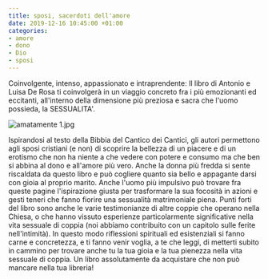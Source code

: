 ```yaml
---
title: sposi, sacerdoti dell'amore
date: 2019-12-16 10:45:00 +01:00
categories:
- amore
- dono
- Dio
- sposi
---
```


Coinvolgente, intenso, appassionato e intraprendente: Il libro di Antonio e Luisa De Rosa ti coinvolgerà in un viaggio concreto fra i più emozionanti ed eccitanti, all'interno della dimensione più preziosa e sacra che l'uomo possieda, la SESSUALITA'. 

![amatamente 1.jpg](/uploads/amatamente%201.jpg)

Ispirandosi al testo della Bibbia del Cantico dei Cantici, gli autori permettono agli sposi cristiani (e non) di scoprire la bellezza di un piacere e di un erotismo che non ha niente a che vedere con potere e consumo ma che ben si abbina al dono e all'amore più vero. Anche la donna più fredda si sente riscaldata da questo libro e può cogliere quanto sia bello e appagante darsi con gioia al proprio marito. Anche l'uomo più impulsivo può trovare fra queste pagine l'ispirazione giusta per trasformare la sua focosità in azioni e gesti teneri che fanno fiorire una sessualità matrimoniale piena. Punti forti del libro sono anche le varie testimonianze di altre coppie che operano nella Chiesa, o che hanno vissuto esperienze particolarmente significative nella vita sessuale di coppia (noi abbiamo contribuito con un capitolo sulle ferite nell'intimità). In questo modo riflessioni spirituali ed esistenziali si fanno carne e concretezza, e ti fanno venir voglia, a te che leggi, di metterti subito in cammino per trovare anche tu la tua gioia e la tua pienezza nella vita sessuale di coppia. Un libro assolutamente da acquistare che non può mancare nella tua libreria!